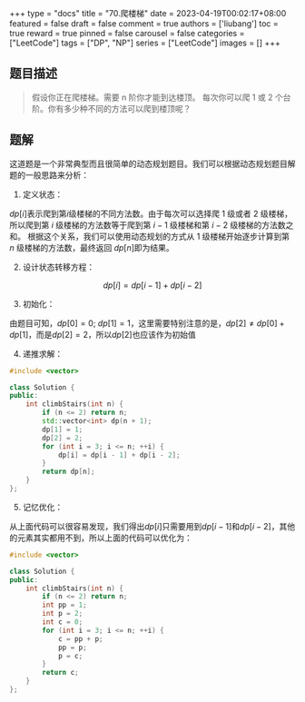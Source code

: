 +++
type = "docs"
title = "70.爬楼梯"
date = 2023-04-19T00:02:17+08:00
featured = false
draft = false
comment = true
authors = ['liubang']
toc = true
reward = true
pinned = false
carousel = false
categories = ["LeetCode"]
tags = ["DP", "NP"]
series = ["LeetCode"]
images = []
+++

## 题目描述

> 假设你正在爬楼梯。需要 n 阶你才能到达楼顶。
> 每次你可以爬 1 或 2 个台阶。你有多少种不同的方法可以爬到楼顶呢？

## 题解

这道题是一个非常典型而且很简单的动态规划题目。我们可以根据动态规划题目解题的一般思路来分析：

1. 定义状态：

$dp[i]$表示爬到第$i$级楼梯的不同方法数。由于每次可以选择爬 $1$ 级或者 $2$ 级楼梯，
所以爬到第 $i$ 级楼梯的方法数等于爬到第 $i-1$ 级楼梯和第 $i-2$ 级楼梯的方法数之和。
根据这个关系，我们可以使用动态规划的方式从 $1$ 级楼梯开始逐步计算到第 $n$ 级楼梯的方法数，最终返回 $dp[n]$即为结果。

2. 设计状态转移方程：

$$dp[i] = dp[i - 1] + dp[i - 2]$$

3. 初始化：

由题目可知，$dp[0] = 0$; $dp[1] = 1$，这里需要特别注意的是，$dp[2] \ne dp[0] + dp[1]$，而是$dp[2] = 2$，所以$dp[2]$也应该作为初始值

4. 递推求解：

```cpp
#include <vector>

class Solution {
public:
    int climbStairs(int n) {
        if (n <= 2) return n;
        std::vector<int> dp(n + 1);
        dp[1] = 1;
        dp[2] = 2;
        for (int i = 3; i <= n; ++i) {
            dp[i] = dp[i - 1] + dp[i - 2];
        }
        return dp[n];
    }
};
```

5. 记忆优化：

从上面代码可以很容易发现，我们得出$dp[i]$只需要用到$dp[i - 1]$和$dp[i -2]$，其他的元素其实都用不到，所以上面的代码可以优化为：

```cpp
#include <vector>

class Solution {
public:
    int climbStairs(int n) {
        if (n <= 2) return n;
        int pp = 1;
        int p = 2;
        int c = 0;
        for (int i = 3; i <= n; ++i) {
            c = pp + p;
            pp = p;
            p = c;
        }
        return c;
    }
};
```
